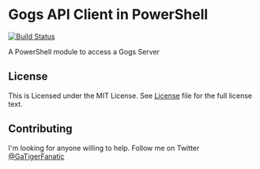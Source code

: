 # Gogs API Client in PowerShell

[![Build Status](https://dev.azure.com/mark0746/GogsPS/_apis/build/status/GogsPS-Build)](https://dev.azure.com/mark0746/GogsPS/_build/latest?definitionId=2)

A PowerShell module to access a Gogs Server

## License

This is Licensed under the MIT License. See [License](https://raw.githubusercontent.com/tigerfansga/GogsPS/master/README.md) file for the full license text.

## Contributing

I'm looking for anyone willing to help. Follow me on Twitter [@GaTigerFanatic](https://twitter.com/GaTigerFanatic)